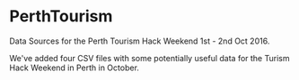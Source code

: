 # PerthTourism
Data Sources for the Perth Tourism Hack Weekend 1st - 2nd Oct 2016. 

We've added four CSV files with some potentially useful data for the Turism Hack Weekend in Perth in October. 
